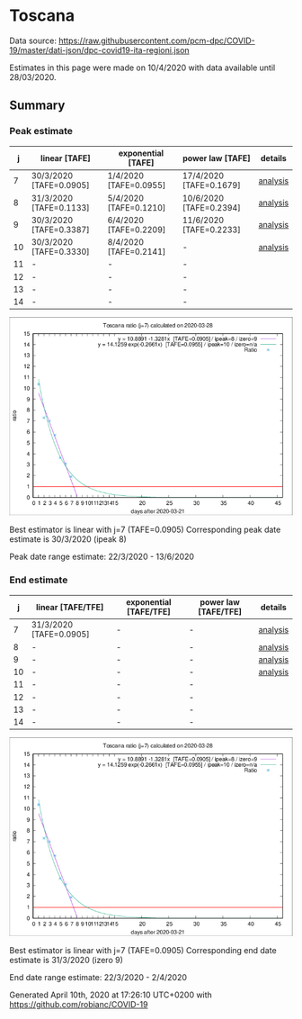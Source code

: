 # Toscana


Data source: https://raw.githubusercontent.com/pcm-dpc/COVID-19/master/dati-json/dpc-covid19-ita-regioni.json

Estimates in this page were made on 10/4/2020 with data available until 28/03/2020.


## Summary 

### Peak estimate 
|j|linear [TAFE]|exponential [TAFE]|power law [TAFE]|details|
|---|----|-----------|---------|-------|
|7|30/3/2020 [TAFE=0.0905]|1/4/2020 [TAFE=0.0955]|17/4/2020 [TAFE=0.1679]|[analysis](COVID-19_toscana_j7_2020-03-28.md)|
|8|31/3/2020 [TAFE=0.1133]|5/4/2020 [TAFE=0.1210]|10/6/2020 [TAFE=0.2394]|[analysis](COVID-19_toscana_j8_2020-03-28.md)|
|9|30/3/2020 [TAFE=0.3387]|6/4/2020 [TAFE=0.2209]|11/6/2020 [TAFE=0.2233]|[analysis](COVID-19_toscana_j9_2020-03-28.md)|
|10|30/3/2020 [TAFE=0.3330]|8/4/2020 [TAFE=0.2141]|-|[analysis](COVID-19_toscana_j10_2020-03-28.md)|
|11|-|-|-||
|12|-|-|-||
|13|-|-|-||
|14|-|-|-||

![best peak estimate](COVID-19_toscana_j7_2020-03-28.png)

Best estimator is linear with j=7 (TAFE=0.0905)
Corresponding peak date estimate is 30/3/2020 (ipeak 8)


Peak date range estimate: 22/3/2020 - 13/6/2020

### End estimate 
|j|linear [TAFE/TFE]|exponential [TAFE/TFE]|power law [TAFE/TFE]|details|
|---|----|-----------|---------|-------|
|7|31/3/2020 [TAFE=0.0905]|-|-|[analysis](COVID-19_toscana_j7_2020-03-28.md)|
|8|-|-|-|[analysis](COVID-19_toscana_j8_2020-03-28.md)|
|9|-|-|-|[analysis](COVID-19_toscana_j9_2020-03-28.md)|
|10|-|-|-|[analysis](COVID-19_toscana_j10_2020-03-28.md)|
|11|-|-|-||
|12|-|-|-||
|13|-|-|-||
|14|-|-|-||

![best zero estimate](COVID-19_toscana_j7_2020-03-28.png)

Best estimator is linear with j=7 (TAFE=0.0905)
Corresponding end date estimate is 31/3/2020 (izero 9)


End date range estimate: 22/3/2020 - 2/4/2020

Generated April 10th, 2020 at 17:26:10 UTC+0200 with https://github.com/robianc/COVID-19
